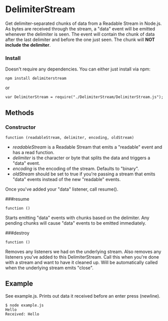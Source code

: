 DelimiterStream
===============

Get delimiter-separated chunks of data from a Readable Stream in Node.js. As bytes are received
through the stream, a "data" event will be emitted whenever the delimiter is seen. The event
will contain the chunk of data after the last delimiter and before the one just seen. The
chunk will **NOT include the delimiter**.

### Install
Doesn't require any dependencies. You can either just install via npm:

```
npm install delimiterstream
```

or

```
var DelimiterStream = require("./DelimiterStream/DelimiterStream.js");
```

Methods
-------

### Constructor
```
function (readableStream, delimiter, encoding, oldStream)
```

* *readableStream* is a Readable Stream that emits a "readable" event and has a read function.
* *delimiter* is the character or byte that splits the data and triggers a "data" event.
* *encoding* is the encoding of the stream. Defaults to "binary".
* *oldStream* should be set to true if you're passing a stream that emits "data" events instead of the new "readable" events.

Once you've added your "data" listener, call resume().

###resume
```
function ()
```

Starts emitting "data" events with chunks based on the delimiter. Any pending chunks will
cause "data" events to be emitted immediately.

###destroy
```
function ()
```

Removes any listeners we had on the underlying stream. Also removes any listeners you've added
to this DelimiterStream. Call this when you're done with a stream and want to have it cleaned up.
Will be automatically called when the underlying stream emits "close".

Example
-------
See example.js. Prints out data it received before an enter press (newline).

```
$ node example.js
Hello
Received: Hello
```

